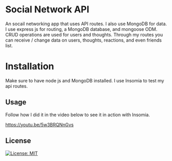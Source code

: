# Social Network API
An socail networking app that uses API routes. I also use MongoDB for data. I use express js for routing, a MongoDB database, and mongoose ODM. CRUD operations are used for users and thoughts. Through my routes you can receive / change data on users, thoughts, reactions, and even friends list.

# Installation
 
Make sure to have node js and MongoDB installed. I use Insomia to test my api routes.

## Usage

Follow how I did it in the video below to see it in action with Insomia.

https://youtu.be/5w3BRQNnGvs

## License

[![License: MIT](https://img.shields.io/badge/License-MIT-yellow.svg)](https://opensource.org/licenses/MIT)